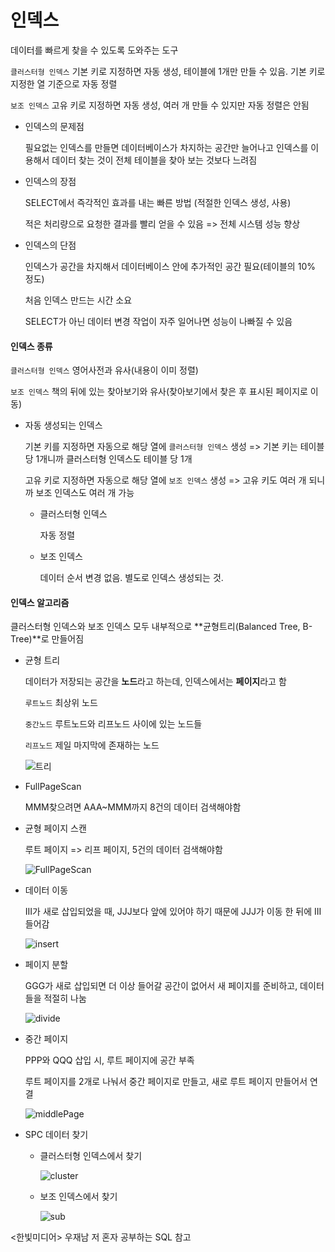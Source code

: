 # 인덱스

데이터를 빠르게 찾을 수 있도록 도와주는 도구

`클러스터형 인덱스` 기본 키로 지정하면 자동 생성, 테이블에 1개만 만들 수 있음. 기본 키로 지정한 열 기준으로 자동 정렬

`보조 인덱스` 고유 키로 지정하면 자동 생성, 여러 개 만들 수 있지만 자동 정렬은 안됨

* 인덱스의 문제점

  필요없는 인덱스를 만들면 데이터베이스가 차지하는 공간만 늘어나고 인덱스를 이용해서 데이터 찾는 것이 전체 테이블을 찾아 보는 것보다 느려짐

* 인덱스의 장점

  SELECT에서 즉각적인 효과를 내는 빠른 방법 (적절한 인덱스 생성, 사용)

  적은 처리량으로 요청한 결과를 빨리 얻을 수 있음 => 전체 시스템 성능 향상

* 인덱스의 단점

  인덱스가 공간을 차지해서 데이터베이스 안에 추가적인 공간 필요(테이블의 10% 정도)

  처음 인덱스 만드는 시간 소요

  SELECT가 아닌 데이터 변경 작업이 자주 일어나면 성능이 나빠질 수 있음

#### 인덱스 종류

`클러스터형 인덱스` 영어사전과 유사(내용이 이미 정렬)

`보조 인덱스` 책의 뒤에 있는 찾아보기와 유사(찾아보기에서 찾은 후 표시된 페이지로 이동)

* 자동 생성되는 인덱스

  기본 키를 지정하면 자동으로 해당 열에 `클러스터형 인덱스` 생성 => 기본 키는 테이블 당 1개니까 클러스터형 인덱스도 테이블 당 1개

  고유 키로 지정하면 자동으로 해당 열에 `보조 인덱스` 생성 => 고유 키도 여러 개 되니까 보조 인덱스도 여러 개 가능

  * 클러스터형 인덱스

    자동 정렬

  * 보조 인덱스

    데이터 순서 변경 없음. 별도로 인덱스 생성되는 것.

#### 인덱스 알고리즘

클러스터형 인덱스와 보조 인덱스 모두 내부적으로 **균형트리(Balanced Tree, B-Tree)**로 만들어짐

* 균형 트리

  데이터가 저장되는 공간을 **노드**라고 하는데, 인덱스에서는 **페이지**라고 함

  `루트노드` 최상위 노드

  `중간노드` 루트노드와 리프노드 사이에 있는 노드들

  `리프노드` 제일 마지막에 존재하는 노드

  ![트리](https://github.com/kimmy01/Today.I.Learned/blob/main/images/%ED%8A%B8%EB%A6%AC.jpg)

* FullPageScan

  MMM찾으려면 AAA~MMM까지 8건의 데이터 검색해야함

* 균형 페이지 스캔

  루트 페이지 => 리프 페이지, 5건의 데이터 검색해야함

  ![FullPageScan](https://github.com/kimmy01/Today.I.Learned/blob/main/images/%ED%92%80%ED%8E%98%EC%9D%B4%EC%A7%80%EC%8A%A4%EC%BA%94.jpg)

* 데이터 이동

  III가 새로 삽입되었을 때, JJJ보다 앞에 있어야 하기 때문에 JJJ가 이동 한 뒤에 III 들어감

  ![insert](https://github.com/kimmy01/Today.I.Learned/blob/main/images/%EB%8D%B0%EC%9D%B4%ED%84%B0%EC%82%BD%EC%9E%85.jpg)

* 페이지 분할

  GGG가 새로 삽입되면 더 이상 들어갈 공간이 없어서 새 페이지를 준비하고, 데이터들을 적절히 나눔

  ![divide](https://github.com/kimmy01/Today.I.Learned/blob/main/images/%EC%83%88%ED%8E%98%EC%9D%B4%EC%A7%80.jpg)

* 중간 페이지

  PPP와 QQQ 삽입 시, 루트 페이지에 공간 부족

  루트 페이지를 2개로 나눠서 중간 페이지로 만들고, 새로 루트 페이지 만들어서 연결

  ![middlePage](https://github.com/kimmy01/Today.I.Learned/blob/main/images/%EC%A4%91%EA%B0%84%ED%8E%98%EC%9D%B4%EC%A7%80.jpg)

* SPC 데이터 찾기

  * 클러스터형 인덱스에서 찾기

    ![cluster](https://github.com/kimmy01/Today.I.Learned/blob/main/images/cluster.jpg)

  * 보조 인덱스에서 찾기

    ![sub](https://github.com/kimmy01/Today.I.Learned/blob/main/images/sub.jpg)


<한빛미디어> 우재남 저 혼자 공부하는 SQL 참고
